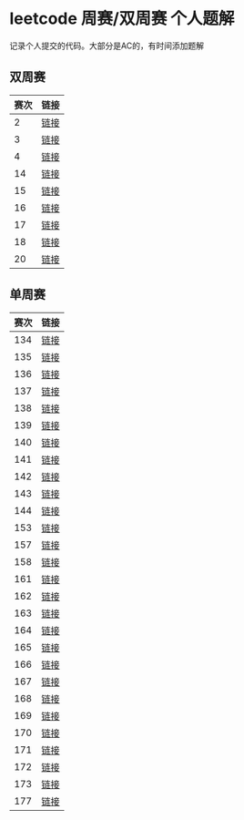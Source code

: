 # leetcode 周赛/双周赛 个人题解

记录个人提交的代码。大部分是AC的，有时间添加题解

## 双周赛

| 赛次 | 链接 |
| --- | --- |
| 2| [链接](dualweekly/contest2)|
| 3| [链接](dualweekly/contest3)|
| 4| [链接](dualweekly/contest4)|
| 14| [链接](dualweekly/contest14)|
| 15| [链接](dualweekly/contest15)|
| 16| [链接](dualweekly/contest16)|
| 17| [链接](dualweekly/contest17)|
| 18| [链接](dualweekly/contest18)|
| 20| [链接](dualweekly/contest20)|

## 单周赛

| 赛次 | 链接 |
| --- | --- |
| 134| [链接](weekly/contest134)|
| 135| [链接](weekly/contest135)|
| 136| [链接](weekly/contest136)|
| 137| [链接](weekly/contest137)|
| 138| [链接](weekly/contest138)|
| 139| [链接](weekly/contest139)|
| 140| [链接](weekly/contest140)|
| 141| [链接](weekly/contest141)|
| 142| [链接](weekly/contest142)|
| 143| [链接](weekly/contest143)|
| 144| [链接](weekly/contest144)|
| 153| [链接](weekly/contest153)|
| 157| [链接](weekly/contest157)|
| 158| [链接](weekly/contest158)|
| 161| [链接](weekly/contest161)|
| 162| [链接](weekly/contest162)|
| 163| [链接](weekly/contest163)|
| 164| [链接](weekly/contest164)|
| 165| [链接](weekly/contest165)|
| 166| [链接](weekly/contest166)|
| 167| [链接](weekly/contest167)|
| 168| [链接](weekly/contest168)|
| 169| [链接](weekly/contest169)|
| 170| [链接](weekly/contest170)|
| 171| [链接](weekly/contest171)|
| 172| [链接](weekly/contest172)|
| 173| [链接](weekly/contest173)|
| 177| [链接](weekly/contest177)|

